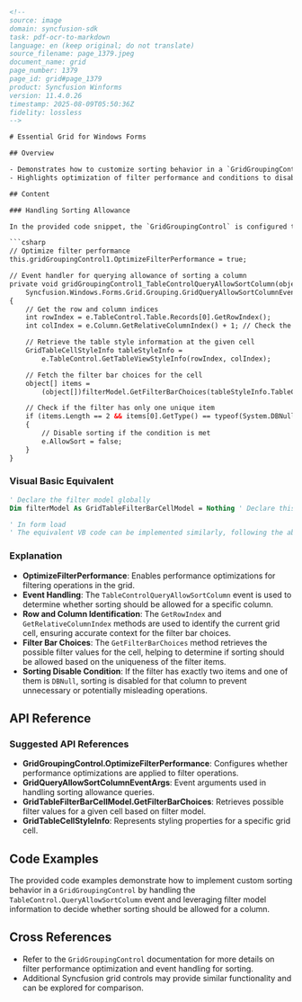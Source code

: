 ```html
<!-- 
source: image
domain: syncfusion-sdk
task: pdf-ocr-to-markdown
language: en (keep original; do not translate)
source_filename: page_1379.jpeg
document_name: grid
page_number: 1379
page_id: grid#page_1379
product: Syncfusion Winforms
version: 11.4.0.26
timestamp: 2025-08-09T05:50:36Z
fidelity: lossless
-->

# Essential Grid for Windows Forms

## Overview

- Demonstrates how to customize sorting behavior in a `GridGroupingControl` by handling the `TableControl.QueryAllowSortColumn` event.
- Highlights optimization of filter performance and conditions to disable sorting based on filter constraints.

## Content

### Handling Sorting Allowance

In the provided code snippet, the `GridGroupingControl` is configured to optimize filter performance, and an event handler is implemented to customize sorting allowance based on filter conditions.

```csharp
// Optimize filter performance
this.gridGroupingControl1.OptimizeFilterPerformance = true;

// Event handler for querying allowance of sorting a column
private void gridGroupingControl1_TableControlQueryAllowSortColumn(object sender,
    Syncfusion.Windows.Forms.Grid.Grouping.GridQueryAllowSortColumnEventArgs e)
{
    // Get the row and column indices
    int rowIndex = e.TableControl.Table.Records[0].GetRowIndex();
    int colIndex = e.Column.GetRelativeColumnIndex() + 1; // Check the column index with your application.

    // Retrieve the table style information at the given cell
    GridTableCellStyleInfo tableStyleInfo = 
        e.TableControl.GetTableViewStyleInfo(rowIndex, colIndex);

    // Fetch the filter bar choices for the cell
    object[] items = 
        (object[])filterModel.GetFilterBarChoices(tableStyleInfo.TableCellIdentity);

    // Check if the filter has only one unique item
    if (items.Length == 2 && items[0].GetType() == typeof(System.DBNull))
    {
        // Disable sorting if the condition is met
        e.AllowSort = false;
    }
}
```

### Visual Basic Equivalent

```vb
' Declare the filter model globally
Dim filterModel As GridTableFilterBarCellModel = Nothing ' Declare this globally.

' In form load
' The equivalent VB code can be implemented similarly, following the above C# logic.
```

### Explanation

- **OptimizeFilterPerformance**: Enables performance optimizations for filtering operations in the grid.
- **Event Handling**: The `TableControlQueryAllowSortColumn` event is used to determine whether sorting should be allowed for a specific column.
- **Row and Column Identification**: The `GetRowIndex` and `GetRelativeColumnIndex` methods are used to identify the current grid cell, ensuring accurate context for the filter bar choices.
- **Filter Bar Choices**: The `GetFilterBarChoices` method retrieves the possible filter values for the cell, helping to determine if sorting should be allowed based on the uniqueness of the filter items.
- **Sorting Disable Condition**: If the filter has exactly two items and one of them is `DBNull`, sorting is disabled for that column to prevent unnecessary or potentially misleading operations.

## API Reference

### Suggested API References

- **GridGroupingControl.OptimizeFilterPerformance**: Configures whether performance optimizations are applied to filter operations.
- **GridQueryAllowSortColumnEventArgs**: Event arguments used in handling sorting allowance queries.
- **GridTableFilterBarCellModel.GetFilterBarChoices**: Retrieves possible filter values for a given cell based on filter model.
- **GridTableCellStyleInfo**: Represents styling properties for a specific grid cell.

## Code Examples

The provided code examples demonstrate how to implement custom sorting behavior in a `GridGroupingControl` by handling the `TableControl.QueryAllowSortColumn` event and leveraging filter model information to decide whether sorting should be allowed for a column.

## Cross References

- Refer to the `GridGroupingControl` documentation for more details on filter performance optimization and event handling for sorting.
- Additional Syncfusion grid controls may provide similar functionality and can be explored for comparison.

<!-- tags: [GridGroupingControl, filterBar, sorting, eventHandling, filterPerformance] keywords: [queryAllowSortColumn, filterBarChoices, AllowSort, OptimizeFilterPerformance, GridTableCellStyleInfo] -->
```
